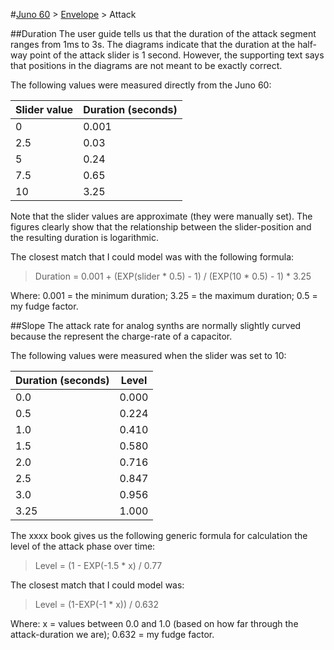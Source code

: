 #[Juno 60](../../) > [Envelope](../) > Attack

##Duration
The user guide tells us that the duration of the attack segment ranges from 1ms to 3s. The diagrams indicate that the duration at the half-way point of the attack slider is 1 second. However, the supporting text says that positions in the diagrams are not meant to be exactly correct.

The following values were measured directly from the Juno 60:

| Slider value | Duration (seconds) |
| --- | --- |
| 0 | 0.001 |
| 2.5 | 0.03 |
| 5 | 0.24 |
| 7.5 | 0.65 |
| 10 | 3.25 |

Note that the slider values are approximate (they were manually set).
The figures clearly show that the relationship between the slider-position and the resulting duration is logarithmic.

The closest match that I could model was with the following formula:
> Duration = 0.001 + (EXP(slider \* 0.5) - 1) / (EXP(10 \* 0.5) - 1) \* 3.25

Where:
0.001 = the minimum duration;
3.25 = the maximum duration;
0.5 = my fudge factor.

##Slope
The attack rate for analog synths are normally slightly curved because the represent the charge-rate of a capacitor.

The following values were measured when the slider was set to 10:

| Duration (seconds) | Level |
| --- | --- |
| 0.0 | 0.000 |
| 0.5 | 0.224 |
| 1.0 | 0.410 |
| 1.5 | 0.580 |
| 2.0 | 0.716 |
| 2.5 | 0.847 |
| 3.0 | 0.956 |
| 3.25 | 1.000 |

The xxxx book gives us the following generic formula for calculation the level of the attack phase over time:
> Level = (1 - EXP(-1.5 \* x) / 0.77

The closest match that I could model was:
> Level = (1-EXP(-1 \* x)) / 0.632

Where:
x = values between 0.0 and 1.0 (based on how far through the attack-duration we are);
0.632 = my fudge factor.
